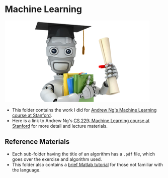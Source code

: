 # Machine Learning

![Machine Learning](machinelearning.png "Machine Learning")

- This folder contains the work I did for [Andrew Ng's Machine Learning course at Stanford](https://www.coursera.org/learn/machine-learning).
- Here is a link to Andrew Ng's [CS 229: Machine Learning course at Stanford](http://cs229.stanford.edu/) for more detail and lecture materials. 

## Reference Materials
- Each sub-folder having the title of an algorithm has a `.pdf` file, which goes over the exercise and algorithm used.
- This folder also contains a [brief Matlab tutorial](https://github.com/navdeep-G/awesome-statistics-ml/tree/master/Machine%20Learning/Andrew%20Ng's%20ML%20Course/Matlab%20Tutorial) for those not familiar with the language.
